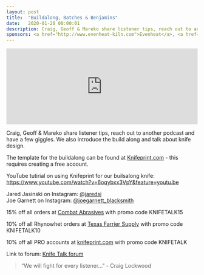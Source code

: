 ```yaml
---
layout: post
title:  "Buildalong, Batches & Benjamins"
date:   2020-01-20 00:00:01
description: Craig, Geoff & Mareko share listener tips, reach out to another podcast and have a few giggles.. 
sponsors: <a href="http://www.evenheat-kiln.com">Evenheat</a>, <a href="http://www.combatabrasives.com">Combat Abrasives</a>, <a href="https://www.indasa-abrasives.com">IndasaUSA</a>, and <a href="http://www.texasfarriersupply.com">Texas Farrier Supply</a>.
---
```

                
<iframe height="200px" width="100%" frameborder="no" scrolling="no" seamless src="https://player.simplecast.com/ea0b839b-8b22-449b-ba88-774d8617de9c?dark=false"></iframe>

Craig, Geoff & Mareko share listener tips, reach out to another podcast and have a few giggles. We also introduce the build along and talk about knife design.  

The template for the buildalong can be found at <a href="https://knifeprint.com/load-project/22403"> Knifeprint.com</a> - this requires creating a free acoount.  

YouTube tutirial on using Knifeprint for our builsalong knife: <a href="https://www.youtube.com/watch?v=6oqybxx3VpY&feature=youtu.be">https://www.youtube.com/watch?v=6oqybxx3VpY&feature=youtu.be</a>    
  

Jared Jasinski on Instagram: <a href="https://instagram.com/jaredsj">@jaredsj</a>  
Joe Garnett on Instagram: <a href="https://instagram.com/joegarnett_blacksmith">@joegarnett_blacksmith</a>  






      

            
  













  
15% off all orders at  <a href="http://www.combatabrasives.com">Combat Abrasives</a> with promo code KNIFETALK15

10% off all Rhynowhet orders at  <a href="http://www.texasfarriersupply.com">Texas Farrier Supply</a> with promo code KNIFETALK10  

10% off all PRO accounts at <a href="http://www.knifeprint.com">knifeprint.com</a> with promo code KNIFETALK
 

   
  

Link to forum: <a href="http://forum.knifetalk.net">Knife Talk forum</a>




 


<blockquote class="largeQuote">“We will fight for every listener..." - Craig Lockwood</blockquote>



